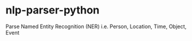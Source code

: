 # nlp-parser-python
Parse Named Entity Recognition (NER) i.e. Person, Location, Time, Object, Event
